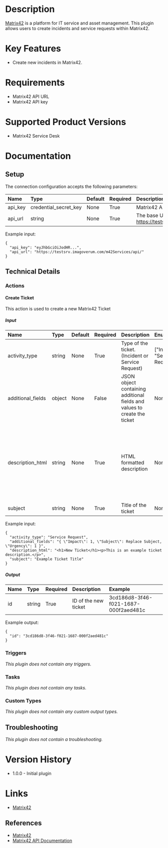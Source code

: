 # Description

[Matrix42](https://www.matrix42.com/) is a platform for IT service and asset management. This plugin allows users to create incidents and service requests within Matrix42.


# Key Features

* Create new incidents in Matrix42.

# Requirements

* Matrix42 API URL
* Matrix42 API key

# Supported Product Versions

* Matrix42 Service Desk

# Documentation

## Setup

The connection configuration accepts the following parameters:  

|Name|Type|Default|Required|Description|Enum|Example|Placeholder|Tooltip|
| :--- | :--- | :--- | :--- | :--- | :--- | :--- | :--- | :--- |
|api_key|credential_secret_key|None|True|Matrix42 API key for authentication|None|eyJhbGciOiJodHR...|None|None|
|api_url|string|None|True|The base URL for your Matrix42 API (e.g. https://testsrv.imagoverum.com/m42Services/api/)|None|https://testsrv.imagoverum.com/m42Services/api/|None|None|

Example input:

```
{
  "api_key": "eyJhbGciOiJodHR...",
  "api_url": "https://testsrv.imagoverum.com/m42Services/api/"
}
```

## Technical Details

### Actions


#### Create Ticket

This action is used to create a new Matrix42 Ticket

##### Input

|Name|Type|Default|Required|Description|Enum|Example|Placeholder|Tooltip|
| :--- | :--- | :--- | :--- | :--- | :--- | :--- | :--- | :--- |
|activity_type|string|None|True|Type of the ticket. (Incident or Service Request)|["Incident", "Service Request"]|Service Request|None|None|
|additional_fields|object|None|False|JSON object containing additional fields and values to create the ticket|None|{ "Impact": 1, "Subject": Replace Subject, "Urgency": 1 }|None|None|
|description_html|string|None|True|HTML formatted description|None|<h1>New Ticket</h1><p>This is an example ticket description.</p>|None|None|
|subject|string|None|True|Title of the ticket|None|Example Ticket Title|None|None|
  
Example input:

```
{
  "activity_type": "Service Request",
  "additional_fields": "{ \"Impact\": 1, \"Subject\": Replace Subject, \"Urgency\": 1 }",
  "description_html": "<h1>New Ticket</h1><p>This is an example ticket description.</p>",
  "subject": "Example Ticket Title"
}
```

##### Output

|Name|Type|Required|Description|Example|
| :--- | :--- | :--- | :--- | :--- |
|id|string|True|ID of the new ticket|3cd186d8-3f46-f021-1687-000f2aed481c|
  
Example output:

```
{
  "id": "3cd186d8-3f46-f021-1687-000f2aed481c"
}
```
### Triggers
  
*This plugin does not contain any triggers.*
### Tasks
  
*This plugin does not contain any tasks.*

### Custom Types
  
*This plugin does not contain any custom output types.*

## Troubleshooting
  
*This plugin does not contain a troubleshooting.*

# Version History

* 1.0.0 - Initial plugin

# Links

* [Matrix42](https://www.matrix42.com/)

## References

* [Matrix42](https://www.matrix42.com/)
* [Matrix42 API Documentation](https://help.matrix42.com/030_ESMP/030_INT/Business_Processes_and_API_Integrations/Public_API_reference_documentation)